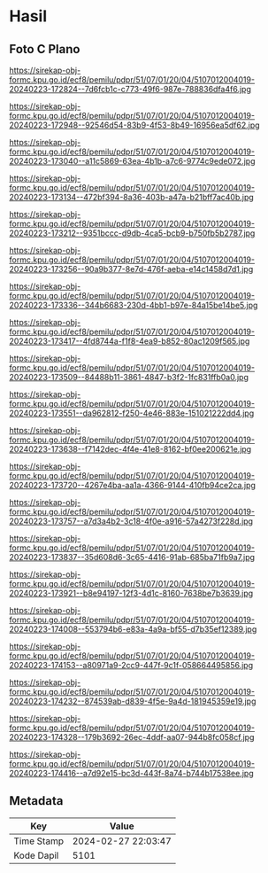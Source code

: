 # Hasil

## Foto C Plano

https://sirekap-obj-formc.kpu.go.id/ecf8/pemilu/pdpr/51/07/01/20/04/5107012004019-20240223-172824--7d6fcb1c-c773-49f6-987e-788836dfa4f6.jpg

https://sirekap-obj-formc.kpu.go.id/ecf8/pemilu/pdpr/51/07/01/20/04/5107012004019-20240223-172948--92546d54-83b9-4f53-8b49-16956ea5df62.jpg

https://sirekap-obj-formc.kpu.go.id/ecf8/pemilu/pdpr/51/07/01/20/04/5107012004019-20240223-173040--a11c5869-63ea-4b1b-a7c6-9774c9ede072.jpg

https://sirekap-obj-formc.kpu.go.id/ecf8/pemilu/pdpr/51/07/01/20/04/5107012004019-20240223-173134--472bf394-8a36-403b-a47a-b21bff7ac40b.jpg

https://sirekap-obj-formc.kpu.go.id/ecf8/pemilu/pdpr/51/07/01/20/04/5107012004019-20240223-173212--9351bccc-d9db-4ca5-bcb9-b750fb5b2787.jpg

https://sirekap-obj-formc.kpu.go.id/ecf8/pemilu/pdpr/51/07/01/20/04/5107012004019-20240223-173256--90a9b377-8e7d-476f-aeba-e14c1458d7d1.jpg

https://sirekap-obj-formc.kpu.go.id/ecf8/pemilu/pdpr/51/07/01/20/04/5107012004019-20240223-173336--344b6683-230d-4bb1-b97e-84a15be14be5.jpg

https://sirekap-obj-formc.kpu.go.id/ecf8/pemilu/pdpr/51/07/01/20/04/5107012004019-20240223-173417--4fd8744a-f1f8-4ea9-b852-80ac1209f565.jpg

https://sirekap-obj-formc.kpu.go.id/ecf8/pemilu/pdpr/51/07/01/20/04/5107012004019-20240223-173509--84488b11-3861-4847-b3f2-1fc831ffb0a0.jpg

https://sirekap-obj-formc.kpu.go.id/ecf8/pemilu/pdpr/51/07/01/20/04/5107012004019-20240223-173551--da962812-f250-4e46-883e-151021222dd4.jpg

https://sirekap-obj-formc.kpu.go.id/ecf8/pemilu/pdpr/51/07/01/20/04/5107012004019-20240223-173638--f7142dec-4f4e-41e8-8162-bf0ee200621e.jpg

https://sirekap-obj-formc.kpu.go.id/ecf8/pemilu/pdpr/51/07/01/20/04/5107012004019-20240223-173720--4267e4ba-aa1a-4366-9144-410fb94ce2ca.jpg

https://sirekap-obj-formc.kpu.go.id/ecf8/pemilu/pdpr/51/07/01/20/04/5107012004019-20240223-173757--a7d3a4b2-3c18-4f0e-a916-57a4273f228d.jpg

https://sirekap-obj-formc.kpu.go.id/ecf8/pemilu/pdpr/51/07/01/20/04/5107012004019-20240223-173837--35d608d6-3c65-4416-91ab-685ba71fb9a7.jpg

https://sirekap-obj-formc.kpu.go.id/ecf8/pemilu/pdpr/51/07/01/20/04/5107012004019-20240223-173921--b8e94197-12f3-4d1c-8160-7638be7b3639.jpg

https://sirekap-obj-formc.kpu.go.id/ecf8/pemilu/pdpr/51/07/01/20/04/5107012004019-20240223-174008--553794b6-e83a-4a9a-bf55-d7b35ef12389.jpg

https://sirekap-obj-formc.kpu.go.id/ecf8/pemilu/pdpr/51/07/01/20/04/5107012004019-20240223-174153--a80971a9-2cc9-447f-9c1f-058664495856.jpg

https://sirekap-obj-formc.kpu.go.id/ecf8/pemilu/pdpr/51/07/01/20/04/5107012004019-20240223-174232--874539ab-d839-4f5e-9a4d-181945359e19.jpg

https://sirekap-obj-formc.kpu.go.id/ecf8/pemilu/pdpr/51/07/01/20/04/5107012004019-20240223-174328--179b3692-26ec-4ddf-aa07-944b8fc058cf.jpg

https://sirekap-obj-formc.kpu.go.id/ecf8/pemilu/pdpr/51/07/01/20/04/5107012004019-20240223-174416--a7d92e15-bc3d-443f-8a74-b744b17538ee.jpg


## Metadata

| Key        | Value               |
| ---------- | ------------------- |
| Time Stamp | 2024-02-27 22:03:47 |
| Kode Dapil | 5101                |



